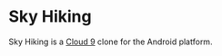 # Sky Hiking #

Sky Hiking is a [Cloud 9](http://www.boardgamegeek.com/boardgame/632/cloud-9)
clone for the Android platform.
